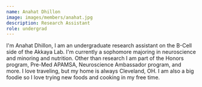 ```yaml
---
name: Anahat Dhillon
image: images/members/anahat.jpg
description: Research Assistant
role: undergrad
---
```


I'm Anahat Dhillon, I am an undergraduate research assistant on the B-Cell side of the Akkaya Lab. I'm currently a sophomore majoring in neuroscience and minoring and nutrition. Other than research I am part of the Honors program, Pre-Med APAMSA, Neuroscience Ambassador program, and more. I love traveling, but my home is always Cleveland, OH. I am also a big foodie so I love trying new foods and cooking in my free time.